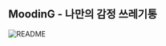 ## MoodinG - 나만의 감정 쓰레기통


![README](https://github.com/user-attachments/assets/b5e450a6-5a65-40c8-b6e1-e0fa9f84287a)
